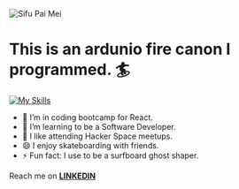 

![Sifu Pai Mei](https://media.giphy.com/media/v1.Y2lkPTc5MGI3NjExNGVhZDUwZGM1YmE1OGQxYWY3ZmY3ZTBjOGQ2NGJkYWIwNGE0YjRkNiZjdD1n/JKnF1k5RExyoSrzPGJ/giphy.gif)
# This is an ardunio fire canon I programmed. :surfer:

[![My Skills](https://skillicons.dev/icons?i=aws,react,js,vscode,bash,git,html,css,linux,arduino)](https://skillicons.dev)


- 🔭 I’m in coding bootcamp for React.
- 🌱 I’m learning to be a Software Developer.
- 👯 I like attending Hacker Space meetups.
- 😄 I enjoy skateboarding with friends.
- ⚡ Fun fact: I use to be a surfboard ghost shaper.

<p>Reach me on <a href="https://www.linkedin.com/in/mackenzie-santiago-94080" rel="nofollow" ><strong>LINKEDIN</strong></a></p>










